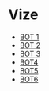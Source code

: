 # Vize

<!--Index-->

- [BOT 1](./BOT%201.pdf)
- [BOT 2](./BOT%202.pdf)
- [BOT 3](./BOT%203.pdf)
- [BOT4](./BOT4.pdf)
- [BOT5](./BOT5.pdf)
- [BOT6](./BOT6.pdf)

<!--Index-->
